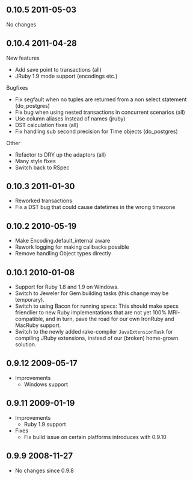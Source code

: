 ## 0.10.5 2011-05-03

No changes

## 0.10.4 2011-04-28

New features
* Add save point to transactions (all)
* JRuby 1.9 mode support (encodings etc.)

Bugfixes
* Fix segfault when no tuples are returned from a non select statement (do\_postgres)
* Fix bug when using nested transactions in concurrent scenarios (all)
* Use column aliases instead of names (jruby)
* DST calculation fixes (all)
* Fix handling sub second precision for Time objects (do\_postgres)

Other
* Refactor to DRY up the adapters (all)
* Many style fixes
* Switch back to RSpec

## 0.10.3 2011-01-30
* Reworked transactions
* Fix a DST bug that could cause datetimes in the wrong timezone

## 0.10.2 2010-05-19
* Make Encoding.default_internal aware
* Rework logging for making callbacks possible
* Remove handling Object types directly

## 0.10.1 2010-01-08

* Support for Ruby 1.8 and 1.9 on Windows.
* Switch to Jeweler for Gem building tasks (this change may be temporary).
* Switch to using Bacon for running specs: This should make specs friendlier to
  new Ruby implementations that are not yet 100% MRI-compatible, and in turn,
  pave the road for our own IronRuby and MacRuby support.
* Switch to the newly added rake-compiler `JavaExtensionTask` for compiling
  JRuby extensions, instead of our (broken) home-grown solution.

## 0.9.12 2009-05-17
* Improvements
  * Windows support

## 0.9.11 2009-01-19
* Improvements
  * Ruby 1.9 support
* Fixes
  * Fix build issue on certain platforms introduces with 0.9.10

## 0.9.9 2008-11-27
* No changes since 0.9.8
